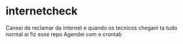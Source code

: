 # internetcheck
Cansei de reclamar da internet e quando os tecnicos chegam ta tudo normal ai fiz esse repo
Agendei com o crontab
